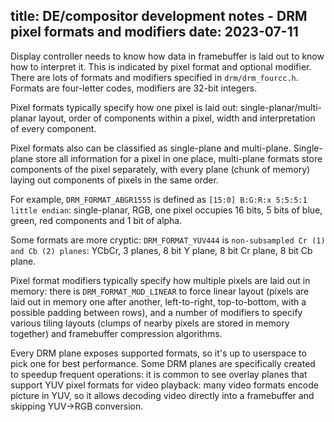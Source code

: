 title: DE/compositor development notes - DRM pixel formats and modifiers
date: 2023-07-11
----
Display controller needs to know how data in framebuffer is laid out to know how to interpret
it. This is indicated by pixel format and optional modifier. There are lots of formats and
modifiers specified in `drm/drm_fourcc.h`. Formats are four-letter codes, modifiers are 32-bit
integers.

Pixel formats typically specify how one pixel is laid out: single-planar/multi-planar layout,
order of components within a pixel, width and interpretation of every component.

Pixel formats also can be classified as single-plane and multi-plane. Single-plane store all
information for a pixel in one place, multi-plane formats store components of the pixel
separately, with every plane (chunk of memory) laying out components of pixels in the same order.

For example, `DRM_FORMAT_ABGR1555` is defined as `[15:0] B:G:R:x 5:5:5:1 little endian`:
single-planar, RGB, one pixel occupies 16 bits, 5 bits of blue, green, red components
and 1 bit of alpha.

Some formats are more cryptic: `DRM_FORMAT_YUV444` is `non-subsampled Cr (1) and Cb (2) planes`:
YCbCr, 3 planes, 8 bit Y plane, 8 bit Cr plane, 8 bit Cb plane.

Pixel format modifiers typically specify how multiple pixels are laid out in memory: there
is `DRM_FORMAT_MOD_LINEAR` to force linear layout (pixels are laid out in memory one after
another, left-to-right, top-to-bottom, with a possible padding between rows), and a number
of modifiers to specify various tiling layouts (clumps of nearby pixels are stored
in memory together) and framebuffer compression algorithms.

Every DRM plane exposes supported formats, so it's up to userspace to pick one for best
performance. Some DRM planes are specifically created to speedup frequent operations: it is
common to see overlay planes that support YUV pixel formats for video playback: many video
formats encode picture in YUV, so it allows decoding video directly into a framebuffer and
skipping YUV->RGB conversion.
